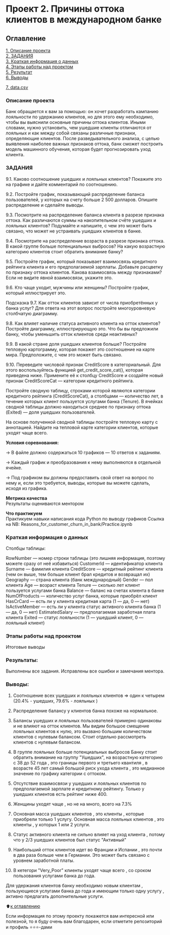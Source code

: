 # Проект 2. Причины оттока клиентов в международном банке 

## Оглавление  
[1. Описание проекта](#Описание-проекта)  
[2. ЗАДАНИЯ](#Какой-кейс-решаем)  
[3. Краткая информация о данных](#Краткая-информация-о-данных)  
[4. Этапы работы над проектом](#Этапы-работы-над-проектом)  
[5. Результат](#Результат)    
[6. Выводы](#Выводы) 

[7. data.csv](https://drive.google.com/file/d/1RDadFvz8r4-9MXZCsf7mgv8VnOVeIxOS/view?usp=sharing)



### Описание проекта    
Банк обращается к вам за помощью: он хочет разработать кампанию лояльности по удержанию клиентов, но для этого ему необходимо, чтобы вы выяснили основные причины оттока клиентов. Иными словами, нужно установить, чем ушедшие клиенты отличаются от лояльных и как между собой связаны различные признаки, определяющие клиентов.
После разведывательного анализа, с целью выявления наиболее важных признаков оттока, банк сможет построить модель машинного обучения, которая будет прогнозировать уход клиента. 


### ЗАДАНИЯ    
 
9.1. Каково соотношение ушедших и лояльных клиентов? Покажите это на графике и дайте комментарий по соотношению.

9.2. Постройте график, показывающий распределение баланса пользователей, у которых на счету больше 2 500 долларов. Опишите распределение и сделайте выводы.

9.3. Посмотрите на распределение баланса клиента в разрезе признака оттока. Как различаются суммы на накопительном счёте ушедших и лояльных клиентов? Подумайте и напишите, с чем это может быть связано, что может не устраивать ушедших клиентов в банке.

9.4. Посмотрите на распределение возраста в разрезе признака оттока. В какой группе больше потенциальных выбросов? На какую возрастную категорию клиентов стоит обратить внимание банку?

9.5. Постройте график, который показывает взаимосвязь кредитного рейтинга клиента и его предполагаемой зарплаты. Добавьте расцветку по признаку оттока клиентов. Какова взаимосвязь между признаками? Если не видите явной взаимосвязи, укажите это.

9.6. Кто чаще уходит, мужчины или женщины? Постройте график, который иллюстрирует это.

Подсказка
9.7. Как отток клиентов зависит от числа приобретённых у банка услуг? Для ответа на этот вопрос постройте многоуровневую столбчатую диаграмму.

9.8. Как влияет наличие статуса активного клиента на отток клиентов? Постройте диаграмму, иллюстрирующую это. Что бы вы предложили банку, чтобы уменьшить отток клиентов среди неактивных?

9.9. В какой стране доля ушедших клиентов больше? Постройте тепловую картограмму, которая покажет это соотношение на карте мира. Предположите, с чем это может быть связано.

9.10. Переведите числовой признак CreditScore в категориальный. Для этого воспользуйтесь функцией get_credit_score_cat(), которая приведена ниже. Примените её к столбцу CreditScore и создайте новый признак CreditScoreCat — категории кредитного рейтинга.

Постройте сводную таблицу, строками которой являются категории кредитного рейтинга (CreditScoreCat), а столбцами — количество лет, в течение которых клиент пользуется услугами банка (Tenure). В ячейках сводной таблицы должно находиться среднее по признаку оттока (Exited) — доля ушедших пользователей.

На основе полученной сводной таблицы постройте тепловую карту с аннотацией. Найдите на тепловой карте категории клиентов, которые уходят чаще всего.

**Условия соревнования:**  

→ В файле должно содержаться 10 графиков — 10 ответов к заданиям.

→ Каждый график и преобразования к нему выполняются в отдельной ячейке.

→ Под графиком вы должны предоставить свой ответ на вопрос по нему и, если это требуется, выводы, которые вы можете сделать, исходя из графика.

**Метрика качества**     
Результаты оцениваются ментором

**Что практикуем**     
Практикуем навыки написания кода Python по выводу графиков
Ссылка на NB: Reasons_for_customer_churn_in_bank/Practice.ipynb


### Краткая информация о данных

Столбцы таблицы:

RowNumber — номер строки таблицы (это лишняя информация, поэтому можете сразу от неё избавиться)
CustomerId — идентификатор клиента
Surname — фамилия клиента
CreditScore — кредитный рейтинг клиента (чем он выше, тем больше клиент брал кредитов и возвращал их)
Geography — страна клиента (банк международный)
Gender — пол клиента
Age — возраст клиента
Tenure — сколько лет клиент пользуется услугами банка
Balance — баланс на счетах клиента в банке
NumOfProducts — количество услуг банка, которые приобрёл клиент
HasCrCard — есть ли у клиента кредитная карта (1 — да, 0 — нет)
IsActiveMember — есть ли у клиента статус активного клиента банка (1 — да, 0 — нет)
EstimatedSalary — предполагаемая заработная плата клиента
Exited — статус лояльности (1 — ушедший клиент, 0 — лояльный клиент)
 
### Этапы работы над проектом  
   Итоговые выводы
 
### Результаты:  
Выполнены все задания. Исправлены все ошибки и замечания ментора.
 
### Выводы:  

1. Соотношение всех ушедших и лояльных клиентов => один к четырем (20.4% - ушедших, 79.6% - лояльных )  

  2. Распределение балансу у клиентов банка похоже на нормальное.

  3. Балансы ушедших и лояльных пользователей примерно одинаковы и не влияют на отток клиентов.
     Мы видим большое смещение лояльных клиентов к нулю, это вызвано большим количеством клиентов с нулевым балансом. Стоит отдельно рассмотреть клиентов с нулевым балансом. 

  4. В группе лояльных больше потенциальных выбросов
     Банку стоит обратить внимание на группу "Ушедших", на возрастную категорию с 38 до 52 года , это границы первого и третьего квантиля , в возрасте 45 лет самый большой риск ухода клиента , это медианное значение по графику категории с оттоком.   

  5. Отсутствие взаимосвязи у ушедших и лояльных клиентов по предполагаемой зарплате и кредитному рейтингу.
     Только у ушедших клиентов есть рейтинг ниже 400.

  6. Женщины уходят чаще , но не на много, всего на 7.3%

  7. Основная масса ушедших клиентов , это клиенты , которые приобрели только 1 услугу.
     Основная масса лояльных клиентов , это клиенты , у которых 1 или 2 услуги. 

  8. Статус активного клиента не сильно влияет на уход клиента , потому что у 2/3 ушедших клиентов был статус "Активный"

  9. Наибольший отток клиентов идет во Франции и Испании , это почти в два раза больше чем в Германии. Это может быть связано с уровнем заработной платы.

  10. В кетегори "Very_Poor" клиенты уходят чаще всего ,  со сроком пользования услугами банка до года. 

Для удержания клиентов банку необходимо  новым клиентам , пользующиеся услугами банка до года и имеющим только одну услугу  , активно предлагать дополнительные услуги.

:arrow_up:[к оглавлению](https://github.com/LM8818/SF_Rep/tree/master/Reasons_for_customer_churn_in_bank/README.md/#Оглавление)


Если информация по этому проекту покажется вам интересной или полезной, то я буду очень вам благодарен, если отметите репозиторий и профиль ⭐️⭐️⭐️-дами
